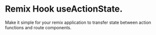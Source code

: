 # Remix Hook useActionState.

Make it simple for your remix application to transfer state between action functions and route components.
